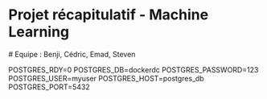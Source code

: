 # Projet récapitulatif - Machine Learning
# Equipe : Benji, Cédric, Emad, Steven

POSTGRES_RDY=0
POSTGRES_DB=dockerdc
POSTGRES_PASSWORD=123
POSTGRES_USER=myuser
POSTGRES_HOST=postgres_db
POSTGRES_PORT=5432